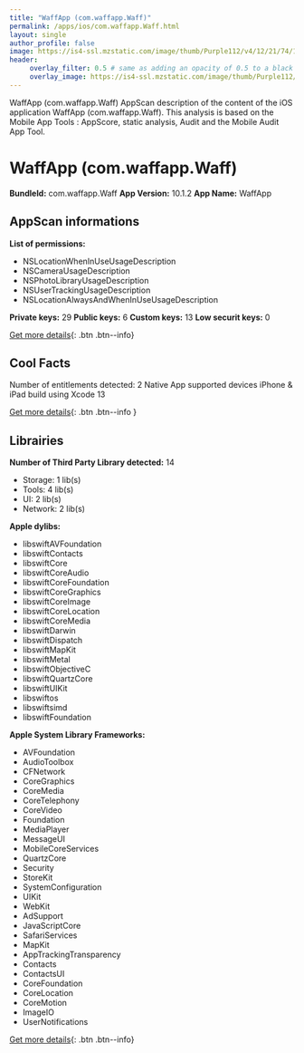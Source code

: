 ```yaml
---
title: "WaffApp (com.waffapp.Waff)"
permalink: /apps/ios/com.waffapp.Waff.html
layout: single
author_profile: false
image: https://is4-ssl.mzstatic.com/image/thumb/Purple112/v4/12/21/74/122174e5-1835-5f2b-ebe9-ec9d37965cc2/AppIcon-0-0-1x_U007emarketing-0-0-0-7-0-0-sRGB-0-0-0-GLES2_U002c0-512MB-85-220-0-0.png/512x512bb.jpg
header: 
     overlay_filter: 0.5 # same as adding an opacity of 0.5 to a black background
     overlay_image: https://is4-ssl.mzstatic.com/image/thumb/Purple112/v4/12/21/74/122174e5-1835-5f2b-ebe9-ec9d37965cc2/AppIcon-0-0-1x_U007emarketing-0-0-0-7-0-0-sRGB-0-0-0-GLES2_U002c0-512MB-85-220-0-0.png/512x512bb.jpg
---
```

WaffApp (com.waffapp.Waff) AppScan description of the content of the iOS application WaffApp (com.waffapp.Waff). This analysis is based on the Mobile App Tools : AppScore, static analysis, Audit and the Mobile Audit App Tool.

# WaffApp (com.waffapp.Waff)

**BundleId:** com.waffapp.Waff
**App Version:** 10.1.2
**App Name:** WaffApp


## AppScan informations 

**List of permissions:** 
- NSLocationWhenInUseUsageDescription
- NSCameraUsageDescription
- NSPhotoLibraryUsageDescription
- NSUserTrackingUsageDescription
- NSLocationAlwaysAndWhenInUseUsageDescription
  
  
**Private keys:** 29
**Public keys:** 6
**Custom keys:** 13
**Low securit keys:** 0
  
[Get more details](/pricing.html){: .btn .btn--info}

## Cool Facts

Number of entitlements detected: 2
Native App
supported devices iPhone & iPad
build using Xcode 13
  
[Get more details](/pricing.html){: .btn .btn--info }

## Librairies 
**Number of Third Party Library detected:** 14
- Storage: 1 lib(s)
- Tools: 4 lib(s)
- UI: 2 lib(s)
- Network: 2 lib(s)


**Apple dylibs:**
- libswiftAVFoundation
- libswiftContacts
- libswiftCore
- libswiftCoreAudio
- libswiftCoreFoundation
- libswiftCoreGraphics
- libswiftCoreImage
- libswiftCoreLocation
- libswiftCoreMedia
- libswiftDarwin
- libswiftDispatch
- libswiftMapKit
- libswiftMetal
- libswiftObjectiveC
- libswiftQuartzCore
- libswiftUIKit
- libswiftos
- libswiftsimd
- libswiftFoundation


**Apple System Library Frameworks:**
- AVFoundation
- AudioToolbox
- CFNetwork
- CoreGraphics
- CoreMedia
- CoreTelephony
- CoreVideo
- Foundation
- MediaPlayer
- MessageUI
- MobileCoreServices
- QuartzCore
- Security
- StoreKit
- SystemConfiguration
- UIKit
- WebKit
- AdSupport
- JavaScriptCore
- SafariServices
- MapKit
- AppTrackingTransparency
- Contacts
- ContactsUI
- CoreFoundation
- CoreLocation
- CoreMotion
- ImageIO
- UserNotifications


  
[Get more details](/pricing.html){: .btn .btn--info}

